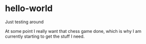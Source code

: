 # hello-world
Just testing around


At some point I really want that chess game done, which is why I am currently starting to get the stuff I need.

